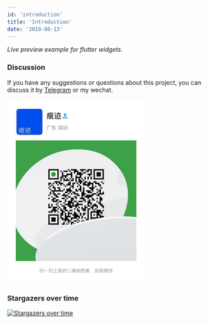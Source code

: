 ```yaml
---
id: 'introduction'
title: 'Introduction'
date: '2019-08-13'
---
```


*Live preview example for flutter widgets.*

### Discussion

If you have any suggestions or questions about this project, you can discuss it by [Telegram](https://t.me/lijy91) or my wechat.

![](../../../assets/wechat_qrcode.png)

### Stargazers over time

[![Stargazers over time](https://starchart.cc/blankapp/flutter-widget-livebook.svg)](https://starchart.cc/blankapp/flutter-widget-livebook)
